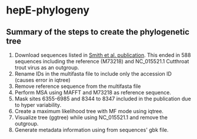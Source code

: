 # hepE-phylogeny

## Summary of the steps to create the phylogenetic tree
1. Download sequences listed in [Smith et al. publication](https://www.microbiologyresearch.org/content/journal/jgv/10.1099/jgv.0.001435#).
This ended in 588 sequences including the reference (M73218) and NC_015521.1 Cutthroat trout virus as an outgroup.
2. Rename IDs in the multifasta file to include only the accession ID (causes error in iqtree)
3. Remove reference sequence from the multifasta file
4. Perform MSA using MAFFT and M73218 as reference sequence.
5. Mask sites 6355-6985 and 8344 to 8347 included in the publication due to hyper variability.
6. Create a maximum likelihood tree with MF mode using iqtree.
7. Visualize tree (ggtree) while using NC_015521.1 and remove the outgroup.
8. Generate metadata information using from sequences' gbk file.